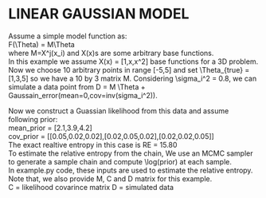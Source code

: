# LINEAR GAUSSIAN MODEL

Assume a simple model function as:  
F(\Theta) = M\Theta  
where M=X^j(x_i) and X(x)s are some arbitrary base functions.  
In this example we assume X(x) = [1,x,x^2] base functions for a 3D problem.  
Now we choose 10 arbitrary points in range [-5,5] and set \Theta_{true} = [1,3,5] so we have a 10 by 3 matrix M.
Considering \sigma_i^2 = 0.8, we can simulate a data point from D = M \Theta + Gaussain_error(mean=0,cov=inv(sigma_i^2)).

Now we construct a Guassian likelihood from this data and assume following prior:  
mean_prior = [2.1,3.9,4.2]  
cov_prior = [[0.05,0.02,0.02],[0.02,0.05,0.02],[0.02,0.02,0.05]]  
The exact realtive entropy in this case is RE = 15.80  
To estimate the relative entropy from the chain, We use an MCMC sampler to generate a sample chain and compute \log(prior) at each sample.  
In example.py code, these inputs are used to estimate the relative entropy. 
Note that, we also provide M, C and D matrix for this example.  
C = likelihood covarince matrix
D = simulated data



